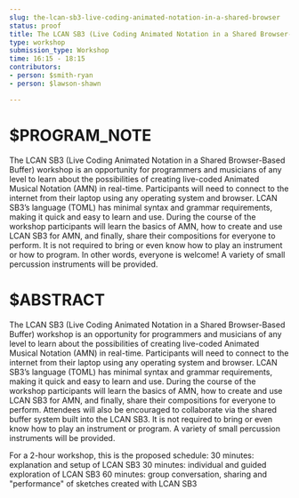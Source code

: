 ```yaml
---
slug: the-lcan-sb3-live-coding-animated-notation-in-a-shared-browser
status: proof
title: The LCAN SB3 (Live Coding Animated Notation in a Shared Browser-Based Buffer) Workshop
type: workshop
submission_type: Workshop
time: 16:15 - 18:15
contributors:
- person: $smith-ryan
- person: $lawson-shawn

---
```


# $PROGRAM_NOTE

The LCAN SB3 (Live Coding Animated Notation in a Shared Browser-Based Buffer)
workshop is an opportunity for programmers and musicians of any level to learn about the
possibilities of creating live-coded Animated Musical Notation (AMN) in real-time.
Participants will need to connect to the internet from their laptop using any operating
system and browser. LCAN SB3’s language (TOML) has minimal syntax and grammar
requirements, making it quick and easy to learn and use. During the course of the
workshop participants will learn the basics of AMN, how to create and use LCAN SB3 for
AMN, and finally, share their compositions for everyone to perform. It is not required to
bring or even know how to play an instrument or how to program. In other words,
everyone is welcome! A variety of small percussion instruments will be provided.

# $ABSTRACT

The LCAN SB3 (Live Coding Animated Notation in a Shared Browser-Based Buffer) workshop is an opportunity for programmers and musicians of any level to learn about the possibilities of creating live-coded Animated Musical Notation (AMN) in real-time. Participants will need to connect to the internet from their laptop using any operating system and browser. LCAN SB3’s language (TOML) has minimal syntax and grammar requirements, making it quick and easy to learn and use. During the course of the workshop participants will learn the basics of AMN, how to create and use LCAN SB3 for AMN, and finally, share their compositions for everyone to perform. Attendees will also be encouraged to collaborate via the shared buffer system built into the LCAN SB3. It is not required to bring or even know how to play an instrument or program. A variety of small percussion instruments will be provided.

For a 2-hour workshop, this is the proposed schedule:
30 minutes: explanation and setup of LCAN SB3
30 minutes: individual and guided exploration of LCAN SB3
60 minutes: group conversation, sharing and "performance" of sketches created with LCAN SB3

